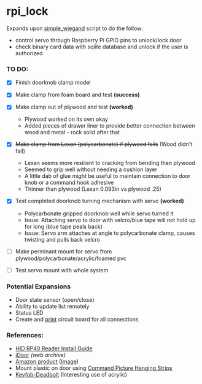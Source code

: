 # rpi_lock
Expands upon [simple_wiegand](http://github.com/chdsbd/simple_wiegand) script to do the follow:
- control servo through Raspberry Pi GPIO pins to unlock/lock door
- check binary card data with sqlite database and unlock if the user is authorized


### TO DO:
- [x] Finish doorknob clamp model
- [x] Make clamp from foam board and test **(success)**
- [x] Make clamp out of plywood and test **(worked)**
    - Plywood worked on its own okay
    - Added pieces of drawer liner to provide better connection between wood and metal - rock solid after that
- [x] ~~Make clamp from Lexan (polycarbonate) if plywood fails~~ (Wood didn't fail)
    - Lexan seems more resilient to cracking from bending than plywood
    - Seemed to grip well without needing a cushion layer
    - A little dab of glue might be useful to maintain connection to door knob or a command hook adhesive
    - Thinner than plywood (Lexan 0.093in vs plywood .25)
- [x] Test completed doorknob turning mechanism with servo **(worked)**
    - Polycarbonate gripped doorknob well while servo turned it
    - Issue: Attaching servo to door with velcro/blue tape will not hold up for long (blue tape peals back)
    - Issue: Servo arm attaches at angle to polycarbonate clamp, causes twisting and pulls back velcro
- [ ] Make perminant mount for servo from plywood/polycarbonate/acrylic/foamed pvc
- [ ] Test servo mount with whole system


### Potential Expansions
- Door state sensor (open/close)
- Ability to update list remotely
- Status LED
- Create and [print](https://oshpark.com/pricing) circuit board for all connections

### References:
- [HID RP40 Reader Install Guide](http://www.hidglobal.com/sites/hidglobal.com/files/resource_files/iclass_c_ins_mu_0.pdf)
- [iDoor](https://web.archive.org/web/20150619213423/http://varenhor.st/2009/07/idoor-iphone-controlled-hydraulic-door/) *(web archive)*
- [Amazon product](http://www.amazon.com/Ableware-Door-Knob-Extender-Package/dp/B000PGRKZW?&tag=rnwap-20) ([Image](https://web.archive.org/web/20150720011155/http://ecx.images-amazon.com/images/I/81m3A8GL0cL._SL1500_.jpg))
- Mount plastic on door using [Command Picture Hanging Strips](http://www.amazon.com/Command-Picture-Hanging-4-Small-8-Medium/dp/B000OF6X48?&tag=rnwap-20)
- [Keyfob-Deadbolt](http://www.instructables.com/id/Keyfob-Deadbolt/?ALLSTEPS) (Interesting use of acrylic)
